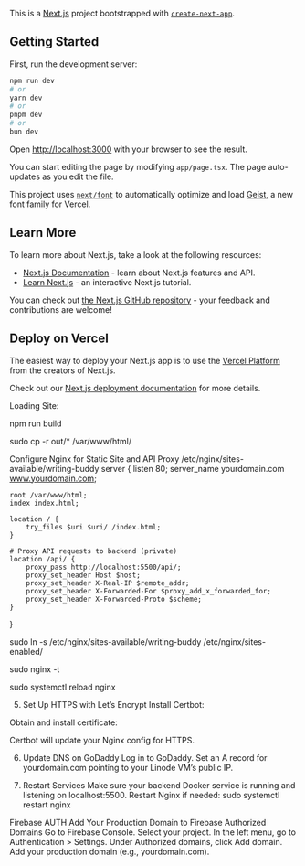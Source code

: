 This is a [Next.js](https://nextjs.org) project bootstrapped with [`create-next-app`](https://nextjs.org/docs/app/api-reference/cli/create-next-app).

## Getting Started

First, run the development server:

```bash
npm run dev
# or
yarn dev
# or
pnpm dev
# or
bun dev
```

Open [http://localhost:3000](http://localhost:3000) with your browser to see the result.

You can start editing the page by modifying `app/page.tsx`. The page auto-updates as you edit the file.

This project uses [`next/font`](https://nextjs.org/docs/app/building-your-application/optimizing/fonts) to automatically optimize and load [Geist](https://vercel.com/font), a new font family for Vercel.

## Learn More

To learn more about Next.js, take a look at the following resources:

- [Next.js Documentation](https://nextjs.org/docs) - learn about Next.js features and API.
- [Learn Next.js](https://nextjs.org/learn) - an interactive Next.js tutorial.

You can check out [the Next.js GitHub repository](https://github.com/vercel/next.js) - your feedback and contributions are welcome!

## Deploy on Vercel

The easiest way to deploy your Next.js app is to use the [Vercel Platform](https://vercel.com/new?utm_medium=default-template&filter=next.js&utm_source=create-next-app&utm_campaign=create-next-app-readme) from the creators of Next.js.

Check out our [Next.js deployment documentation](https://nextjs.org/docs/app/building-your-application/deploying) for more details.




Loading Site:

npm run build

sudo cp -r out/* /var/www/html/

Configure Nginx for Static Site and API Proxy
/etc/nginx/sites-available/writing-buddy
server {
    listen 80;
    server_name yourdomain.com www.yourdomain.com;

    root /var/www/html;
    index index.html;

    location / {
        try_files $uri $uri/ /index.html;
    }

    # Proxy API requests to backend (private)
    location /api/ {
        proxy_pass http://localhost:5500/api/;
        proxy_set_header Host $host;
        proxy_set_header X-Real-IP $remote_addr;
        proxy_set_header X-Forwarded-For $proxy_add_x_forwarded_for;
        proxy_set_header X-Forwarded-Proto $scheme;
    }
}

sudo ln -s /etc/nginx/sites-available/writing-buddy /etc/nginx/sites-enabled/

sudo nginx -t

sudo systemctl reload nginx


5. Set Up HTTPS with Let’s Encrypt
Install Certbot:

Obtain and install certificate:

Certbot will update your Nginx config for HTTPS.

6. Update DNS on GoDaddy
Log in to GoDaddy.
Set an A record for yourdomain.com pointing to your Linode VM’s public IP.

8. Restart Services
Make sure your backend Docker service is running and listening on localhost:5500.
Restart Nginx if needed:
sudo systemctl restart nginx

Firebase AUTH
Add Your Production Domain to Firebase Authorized Domains
Go to Firebase Console.
Select your project.
In the left menu, go to Authentication > Settings.
Under Authorized domains, click Add domain.
Add your production domain (e.g., yourdomain.com).